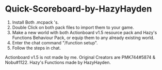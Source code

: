 # Quick-Scoreboard-by-HazyHayden
1. Install Both .mcpack 's.
2. Double Click on both pack files to import them to your game.
3. Make a new world with both Actionboard v1.5 resource pack and Hazy's Functions Behaviour Pack, or equip them to any already existing world.
4. Enter the chat command "/function setup".
5. Follow the steps in chat.


Actionboard v1.5 is not made by me. Original Creators are PMK744#5874 & Nobu#1122.
Hazy's Functions made by HazyHayden.
